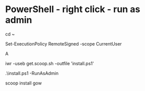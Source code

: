 # PowerShell - right click - run as admin

cd ~

Set-ExecutionPolicy RemoteSigned -scope CurrentUser

A

iwr -useb get.scoop.sh -outfile 'install.ps1'

.\install.ps1 -RunAsAdmin

scoop install gow
